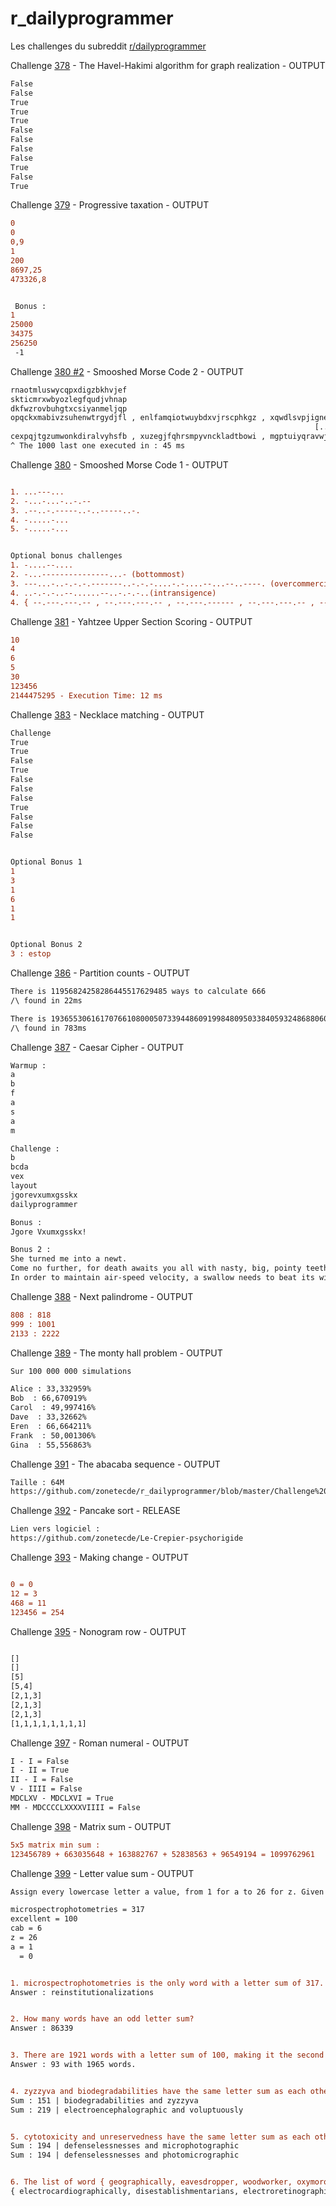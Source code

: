 # r_dailyprogrammer
Les challenges du subreddit [r/dailyprogrammer](https://www.reddit.com/r/dailyprogrammer/)

Challenge [378](https://www.reddit.com/r/dailyprogrammer/comments/bqy1cf/20190520_challenge_378_easy_the_havelhakimi/) - The Havel-Hakimi algorithm for graph realization - OUTPUT

```diff
False
False
True
True
True
False
False
False
False
True
False
True
```

Challenge [379](https://www.reddit.com/r/dailyprogrammer/comments/cdieag/20190715_challenge_379_easy_progressive_taxation/) - Progressive taxation - OUTPUT


```diff
0
0
0,9
1
200
8697,25
473326,8


 Bonus :
1
25000
34375
256250
 -1
```

Challenge [380 #2](https://www.reddit.com/r/dailyprogrammer/comments/cn6gz5/20190807_challenge_380_intermediate_smooshed/) - Smooshed Morse Code 2 - OUTPUT

```diff
rnaotmluswycqpxdigzbkhvjef
skticmrxwbyozlegfqudjvhnap
dkfwzrovbuhgtxcsiyanmeljqp
opqckxmabivzsuhenwtrgydjfl , enlfamqiotwuybdxvjrscphkgz , xqwdlsvpjignefhzbrcutmayok , tnacpeixforsbhqkdjuzvglymw , hvjkbfmilwtguoqznpyacsxrde , 
                                                                    [...]
cexpqjtgzumwonkdiralvyhsfb , xuzegjfqhrsmpyvnckladtbowi , mgptuiyqravwjexbozslfkdhcn , vnzbslfwdyumkgjotaiqxehcrp , hexowdkvyitsumqbflagczrpnj
^ The 1000 last one executed in : 45 ms
```

Challenge [380](https://www.reddit.com/r/dailyprogrammer/comments/cmd1hb/20190805_challenge_380_easy_smooshed_morse_code_1/) - Smooshed Morse Code 1 - OUTPUT

```diff

1. ...---...
2. -...-...-..-.--
3. .--..-.-----..-..-----..-.
4. -.....-...
5. -.....-...


Optional bonus challenges
1. -....--....
2. -...---------------...- (bottommost)
3. ---...-..-.-.-.-------..-.-.-....-.-....--...--..----. (overcommercialization)
4. ..-.-.-..--......--..-.-.-..(intransigence)
4. { --.---.---.-- , --.---.---.-- , --.---.------ , --.---.---.-- , ---.---.---.- }
```

Challenge [381](https://www.reddit.com/r/dailyprogrammer/comments/dv0231/20191111_challenge_381_easy_yahtzee_upper_section/) - Yahtzee Upper Section Scoring - OUTPUT

```diff
10
4
6
5
30
123456
2144475295 - Execution Time: 12 ms
```

Challenge [383](https://www.reddit.com/r/dailyprogrammer/comments/ffxabb/20200309_challenge_383_easy_necklace_matching/) - Necklace matching - OUTPUT

```diff
Challenge
True
True
False
True
False
False
False
True
False
False
False


Optional Bonus 1
1
3
1
6
1
1


Optional Bonus 2
3 : estop
```

Challenge [386](https://www.reddit.com/r/dailyprogrammer/comments/jfcuz5/20201021_challenge_386_intermediate_partition/) - Partition counts - OUTPUT

```diff
There is 11956824258286445517629485 ways to calculate 666
/\ found in 22ms

There is 193655306161707661080005073394486091998480950338405932486880600467114423441282418165863 ways to calculate 6666
/\ found in 783ms
```

Challenge [387](https://www.reddit.com/r/dailyprogrammer/comments/myx3wn/20210426_challenge_387_easy_caesar_cipher/) - Caesar Cipher - OUTPUT

```diff
Warmup :
a
b
f
a
s
a
m

Challenge :
b
bcda
vex
layout
jgorevxumxgsskx
dailyprogrammer

Bonus :
Jgore Vxumxgsskx!

Bonus 2 :
She turned me into a newt.
Come no further, for death awaits you all with nasty, big, pointy teeth.
In order to maintain air-speed velocity, a swallow needs to beat its wings forty-three times every second, right?
```

Challenge [388](https://www.reddit.com/r/dailyprogrammer/comments/n3var6/20210503_challenge_388_intermediate_next/) - Next palindrome - OUTPUT

```diff
808 : 818
999 : 1001
2133 : 2222
```

Challenge [389](https://www.reddit.com/r/dailyprogrammer/comments/n94io8/20210510_challenge_389_easy_the_monty_hall_problem/) - The monty hall problem - OUTPUT

```diff
Sur 100 000 000 simulations

Alice : 33,332959%
Bob  : 66,670919%
Carol  : 49,997416%
Dave  : 33,32662%
Eren  : 66,664211%
Frank  : 50,001306%
Gina  : 55,556863%
```

Challenge [391](https://www.reddit.com/r/dailyprogrammer/comments/njxq95/20210524_challenge_391_easy_the_abacaba_sequence/) - The abacaba sequence - OUTPUT

```diff
Taille : 64M
https://github.com/zonetecde/r_dailyprogrammer/blob/master/Challenge%20391%20-%20The%20ABACABA%20sequence/output.txt
```

Challenge [392](https://www.reddit.com/r/dailyprogrammer/comments/np3sio/20210531_challenge_392_intermediate_pancake_sort/) - Pancake sort - RELEASE

```diff
Lien vers logiciel :
https://github.com/zonetecde/Le-Crepier-psychorigide
```

Challenge [393]( https://www.reddit.com/r/dailyprogrammer/comments/nucsik/20210607_challenge_393_easy_making_change/) - Making change - OUTPUT

```diff

0 = 0
12 = 3
468 = 11
123456 = 254

```


Challenge [395](https://www.reddit.com/r/dailyprogrammer/comments/o4uyzl/20210621_challenge_395_easy_nonogram_row/) - Nonogram row - OUTPUT

```diff

[]
[]
[5]
[5,4]
[2,1,3]
[2,1,3]
[2,1,3]
[1,1,1,1,1,1,1,1]
```

Challenge [397](https://www.reddit.com/r/dailyprogrammer/comments/oe9qnb/20210705_challenge_397_easy_roman_numeral/) - Roman numeral - OUTPUT

```diff
I - I = False
I - II = True
II - I = False
V - IIII = False
MDCLXV - MDCLXVI = True
MM - MDCCCCLXXXXVIIII = False
```

Challenge [398](https://www.reddit.com/r/dailyprogrammer/comments/oirb5v/20210712_challenge_398_difficult_matrix_sum/) - Matrix sum - OUTPUT

```diff
5x5 matrix min sum :
123456789 + 663035648 + 163882767 + 52838563 + 96549194 = 1099762961
```

Challenge [399](https://www.reddit.com/r/dailyprogrammer/comments/onfehl/20210719_challenge_399_easy_letter_value_sum/) - Letter value sum - OUTPUT

```diff
Assign every lowercase letter a value, from 1 for a to 26 for z. Given a string of lowercase letters, find the sum of the values of the letters in the string.

microspectrophotometries = 317
excellent = 100
cab = 6
z = 26
a = 1
  = 0


1. microspectrophotometries is the only word with a letter sum of 317. Find the only word with a letter sum of 319.
Answer : reinstitutionalizations


2. How many words have an odd letter sum?
Answer : 86339


3. There are 1921 words with a letter sum of 100, making it the second most common letter sum. What letter sum is most common, and how many words have it?
Answer : 93 with 1965 words.


4. zyzzyva and biodegradabilities have the same letter sum as each other (151), and their lengths differ by 11 letters. Find the other pair of words with the same letter sum whose lengths differ by 11 letters.
Sum : 151 | biodegradabilities and zyzzyva
Sum : 219 | electroencephalographic and voluptuously


5. cytotoxicity and unreservedness have the same letter sum as each other (188), and they have no letters in common. Find a pair of words that have no letters in common, and that have the same letter sum, which is larger than 188. (There are two such pairs, and one word appears in both pairs.)
Sum : 194 | defenselessnesses and microphotographic
Sum : 194 | defenselessnesses and photomicrographic


6. The list of word { geographically, eavesdropper, woodworker, oxymorons } contains 4 words. Each word in the list has both a different number of letters, and a different letter sum. The list is sorted both in descending order of word length, and ascending order of letter sum. What's the longest such list you can find?
{ electrocardiographically, disestablishmentarians, electroretinographies, deoxyribonucleotides, unpretentiousnesses }

```
